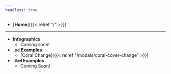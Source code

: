 ```yaml
---
headless: true
---
```


- [**Home**]({{< relref "/" >}})
___________________________________________________________________
- **Infographics**
  - Coming soon!
- **`.md` Examples**
  - [Coral Change]({{< relref "/modals/coral-cover-change" >}})
- **`.Rmd` Examples**
  - Coming Soon!
